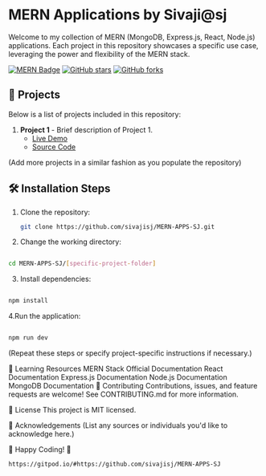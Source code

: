 # MERN Applications by Sivaji@sj

Welcome to my collection of MERN (MongoDB, Express.js, React, Node.js) applications. Each project in this repository showcases a specific use case, leveraging the power and flexibility of the MERN stack.

[![MERN Badge](https://img.shields.io/badge/MERN-Stack-blue)](https://www.mongodb.com/mern-stack)
[![GitHub stars](https://img.shields.io/github/stars/sivajisj/MERN-APPS-SJ?style=social)](https://github.com/sivajisj/MERN-APPS-SJ/stargazers)
[![GitHub forks](https://img.shields.io/github/forks/sivajisj/MERN-APPS-SJ?style=social)](https://github.com/sivajisj/MERN-APPS-SJ/network/members)

## 🚀 Projects

Below is a list of projects included in this repository:

1. **Project 1** - Brief description of Project 1.
   - [Live Demo](#1)
   - [Source Code](#1)

(Add more projects in a similar fashion as you populate the repository)

## 🛠️ Installation Steps

1. Clone the repository:
   ```bash
   git clone https://github.com/sivajisj/MERN-APPS-SJ.git
   ```
2. Change the working directory:

```bash

cd MERN-APPS-SJ/[specific-project-folder]
   ```
3. Install dependencies:

```bash

npm install
```
4.Run the application:

```bash

npm run dev
```
(Repeat these steps or specify project-specific instructions if necessary.)

🌱 Learning Resources
MERN Stack Official Documentation
React Documentation
Express.js Documentation
Node.js Documentation
MongoDB Documentation
🤝 Contributing
Contributions, issues, and feature requests are welcome! See CONTRIBUTING.md for more information.

📝 License
This project is MIT licensed.

🙌 Acknowledgements
(List any sources or individuals you'd like to acknowledge here.)

🚀 Happy Coding! 🚀
```bash
https://gitpod.io/#https://github.com/sivajisj/MERN-APPS-SJ
```

